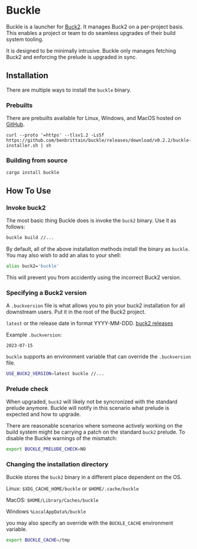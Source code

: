 # Buckle

Buckle is a launcher for [Buck2](https://buck2.build/). It manages Buck2 on a per-project basis. This enables a project or team to do seamless upgrades of their build system tooling.

It is designed to be minimally intrusive. Buckle only manages fetching Buck2 and enforcing the prelude is upgraded in sync.

## Installation

There are multiple ways to install the `buckle` binary.

### Prebuilts

There are prebuilts available for Linux, Windows, and MacOS hosted on [GitHub](https://github.com/benbrittain/buckle/releases).

```
curl --proto '=https' --tlsv1.2 -LsSf https://github.com/benbrittain/buckle/releases/download/v0.2.2/buckle-installer.sh | sh
```

### Building from source
```
cargo install buckle
```

## How To Use

### Invoke buck2
The most basic thing Buckle does is invoke the `buck2` binary. Use it as follows:

```bash
buckle build //...
```

By default, all of the above installation methods install the binary as `buckle`. You may also wish to add an alias to your shell:


```bash
alias buck2='buckle'

```

This will prevent you from accidently using the incorrect Buck2 version.


### Specifying a Buck2 version
A `.buckversion` file is what allows you to pin your buck2 installation for all downstream users. Put it in the root of the Buck2 project.


`latest` or the release date in format YYYY-MM-DDD. [buck2 releases](https://github.com/facebook/buck2/releases)

Example `.buckversion`:
```
2023-07-15
```

`buckle` supports an environment variable that can override the `.buckversion` file.
```bash
USE_BUCK2_VERSION=latest buckle //...
```

### Prelude check
When upgraded, `buck2` will likely not be syncronized with the standard prelude anymore. Buckle will notify in this scenario what prelude is expected and how to upgrade.

There are reasonable scenarios where someone actively working on the build system might be carrying a patch on the standard `buck2` prelude. To disable the Buckle warnings of the mismatch:

```bash
export BUCKLE_PRELUDE_CHECK=NO
```
### Changing the installation directory
Buckle stores the `buck2` binary in a different place dependent on the OS.

Linux: `$XDG_CACHE_HOME/buckle` or `$HOME/.cache/buckle`

MacOS: `$HOME/Library/Caches/buckle`

Windows `%LocalAppData%/buckle`


you may also specify an override with the `BUCKLE_CACHE` environment variable.
```bash
export BUCKLE_CACHE=/tmp
```
